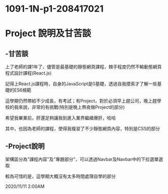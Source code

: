# 1091-1N-p1-208417021
<div class="main-title">

# Project 說明及甘苦談

</div>

<div class="main-content">

## -甘苦談

上了老師的課1年了，儘管是最基礎的靜態網頁課程，棘手程度仍然不輸動態網頁程式設計課程(React.js)

記得上React.js課程時，自身的JavaScript是0基礎，透過自我摸索才了解一些基礎的ES6規範

這學期仍然帶給不少成長，有考試；有Project，對於必須早上趕公司，晚上趕學校的我來說，非常的有挑戰(特別是晚上熬夜做Project的部分)

希望我畢業前，肝還足夠讓我到進入業界繼續爆肝，哈哈

其中，也因為老師的課程，使得我複習了不少靜態網頁內容，特別是CSS的部分

## -Project說明

架構區分為"課程內容"及"專題部分"，可以透過Navbar及Navbar中的下拉選單選取

較為可惜的是，這學期大概沒有太多時間處理自學的部分

<div class="time-line">2020/11/11 2:00AM</div>

</div>